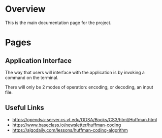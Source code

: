 # Overview

This is the main documentation page for the project.

# Pages

## Application Interface

The way that users will interface with the application is by invoking a command
on the terminal.

There will only be 2 modes of operation: encoding, or decoding, an input file.

## Useful Links

* https://opendsa-server.cs.vt.edu/ODSA/Books/CS3/html/Huffman.html
* https://www.baseclass.io/newsletter/huffman-coding
* https://algodaily.com/lessons/huffman-coding-algorithm